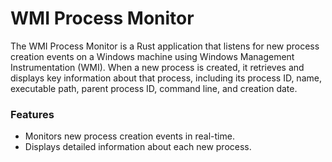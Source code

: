 # WMI Process Monitor
The WMI Process Monitor is a Rust application that listens for new process creation events on a Windows machine using Windows Management Instrumentation (WMI). When a new process is created, it retrieves and displays key information about that process, including its process ID, name, executable path, parent process ID, command line, and creation date.

### Features
* Monitors new process creation events in real-time.
* Displays detailed information about each new process.
